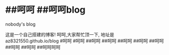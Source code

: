 ##呵呵
##呵呵blog
====

nobody's blog


这是一个自己搭建的博客!
呵呵,大家帮忙顶一下,
地址是az8321550.github.io/blog
#呵呵
#呵呵
##呵呵
##呵呵
##呵呵
##呵呵
##呵呵
##呵呵
##呵呵
##呵呵呵呵
